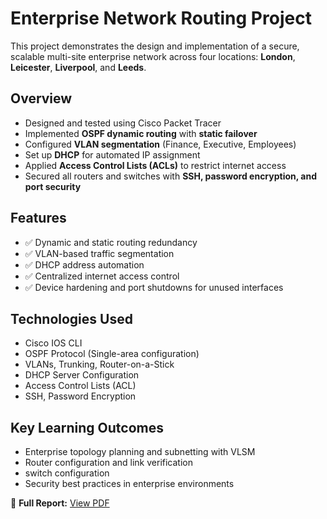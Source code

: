 # Enterprise Network Routing Project

This project demonstrates the design and implementation of a secure, scalable multi-site enterprise network across four locations: **London**, **Leicester**, **Liverpool**, and **Leeds**.

## Overview
- Designed and tested using Cisco Packet Tracer  
- Implemented **OSPF dynamic routing** with **static failover**  
- Configured **VLAN segmentation** (Finance, Executive, Employees)  
- Set up **DHCP** for automated IP assignment  
- Applied **Access Control Lists (ACLs)** to restrict internet access  
- Secured all routers and switches with **SSH, password encryption, and port security**

## Features
- ✅ Dynamic and static routing redundancy  
- ✅ VLAN-based traffic segmentation  
- ✅ DHCP address automation  
- ✅ Centralized internet access control  
- ✅ Device hardening and port shutdowns for unused interfaces  

## Technologies Used
- Cisco IOS CLI  
- OSPF Protocol (Single-area configuration)  
- VLANs, Trunking, Router-on-a-Stick  
- DHCP Server Configuration  
- Access Control Lists (ACL)  
- SSH, Password Encryption  

##  Key Learning Outcomes
- Enterprise topology planning and subnetting with VLSM  
- Router configuration and link verification
- switch configuration
- Security best practices in enterprise environments  

📄 **Full Report:** [View PDF](./Network_OSPF_Config.pdf)
